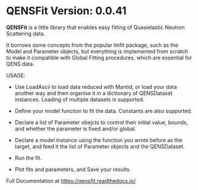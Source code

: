 QENSFit Version: 0.0.41
=====================

**QENSFit** is a little library that enables easy fitting of
Quasielastic Neutron Scattering data.

It borrows some concepts from the popular lmfit package,
such as the Model and Parameter objects, but everything is
implemented from scratch to make it compatible with
Global Fitting procedures, which are essential for QENS data.

USAGE:

* Use LoadAscii to load data reduced with Mantid, or load your
  data another way and then organise it in a dictionary of
  QENSDataset instances. Loading of multiple datasets is supported.

* Define your model function to fit the data. Constants are also
  supported.

* Declare a list of Parameter obejcts to control their initial
  value, bounds, and whether the parameter is fixed and/or global.

* Declare a model instance using the function you wrote before
  as the target, and feed it the list of Parameter objects and
  the QENSDataset.

* Run the fit.

* Plot fits and parameters, and Save your results.


Full Documentation at https://qensfit.readthedocs.io/
